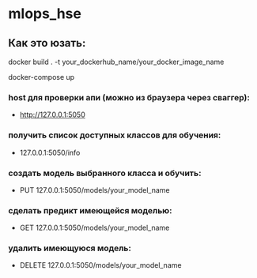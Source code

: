 # mlops_hse

## Как это юзать:

docker build . -t your_dockerhub_name/your_docker_image_name

docker-compose up

### host для проверки апи (можно из браузера через сваггер):

* http://127.0.0.1:5050

### получить список доступных классов для обучения:

* 127.0.0.1:5050/info

### создать модель выбранного класса и обучить:

* PUT 127.0.0.1:5050/models/your_model_name

### сделать предикт имеющейся моделью:

* GET 127.0.0.1:5050/models/your_model_name

### удалить имеющуюся модель:

* DELETE 127.0.0.1:5050/models/your_model_name
